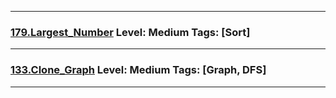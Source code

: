 


***

### [179.Largest_Number](../SourceCode/Python/179.Largest_Number.py) Level: Medium Tags: [Sort]

  
  
***
  
  
### [133.Clone_Graph](../SourceCode/Python/133.Clone_Graph.py) Level: Medium Tags: [Graph, DFS]
  
  
  
***
